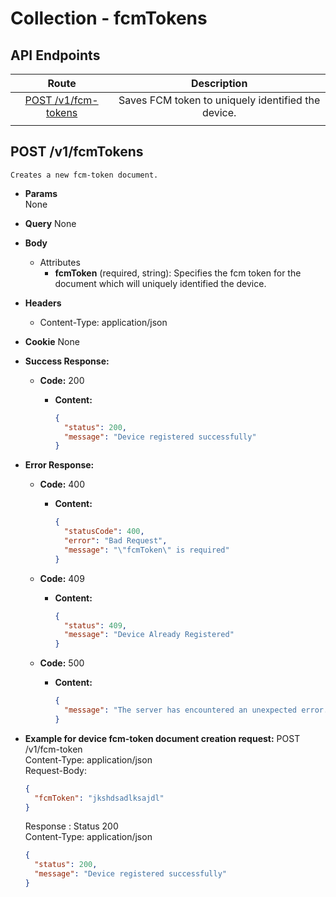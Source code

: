 # Collection - fcmTokens

## API Endpoints

|                Route                |                    Description                     |
| :---------------------------------: | :------------------------------------------------: |
| [POST /v1/fcm-tokens](#post-notify) | Saves FCM token to uniquely identified the device. |
|                                     |

## POST /v1/fcmTokens

    Creates a new fcm-token document.

- **Params**  
  None
- **Query**
  None
- **Body**

  - Attributes
    - **fcmToken** (required, string): Specifies the fcm token for the document which will uniquely identified the device.

- **Headers**
  - Content-Type: application/json
- **Cookie**
  None
- **Success Response:**

  - **Code:** 200

    - **Content:**

      ```json
      {
        "status": 200,
        "message": "Device registered successfully"
      }
      ```

- **Error Response:**

  - **Code:** 400

    - **Content:**

      ```json
      {
        "statusCode": 400,
        "error": "Bad Request",
        "message": "\"fcmToken\" is required"
      }
      ```

  - **Code:** 409

    - **Content:**

      ```json
      {
        "status": 409,
        "message": "Device Already Registered"
      }
      ```

  - **Code:** 500

    - **Content:**

      ```json
      {
        "message": "The server has encountered an unexpected error. Please contact the administrator for more information."
      }
      ```

- **Example for device fcm-token document creation request:**
  POST /v1/fcm-token<br/>
  Content-Type: application/json<br/>
  Request-Body:<br/>

  ```json
  {
    "fcmToken": "jkshdsadlksajdl"
  }
  ```

  Response :
  Status 200<br/>
  Content-Type: application/json<br/>

  ```json
  {
    "status": 200,
    "message": "Device registered successfully"
  }
  ```

